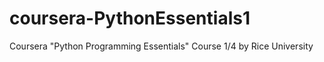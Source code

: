 # coursera-PythonEssentials1
Coursera "Python Programming Essentials" Course 1/4 by Rice University
